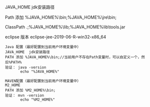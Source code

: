 JAVA_HOME  jdk安装路径    

Path 添加 %JAVA_HOME%\bin;%JAVA_HOME%\jre\bin;

ClassPath  .;%JAVA_HOME%\lib;%JAVA_HOME%lib\tools.jar  

eclipse 版本 eclipse-jee-2019-06-R-win32-x86_64


```
Java 配置（最好配置到当前用户环境变量中）
JAVA_HOME  jdk安装路径   
PATH 添加 %JAVA_HOME%\bin;//当前用户不存在Path变量时，可以自定义一个，然后%PATH%
验证： java -version
       echo "%JAVA_HOME%"

MAVEN配置（最好配置到当前用户环境变量中）
M2_HOME
PATH 添加 %M2_HOME%\bin;
验证： mvn -version
       echo "%M2_HOME%"
```

